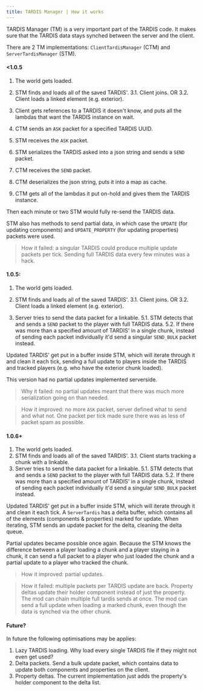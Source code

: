 ```yaml
---
title: TARDIS Manager | How it works
---
```


TARDIS Manager (TM) is a very important part of the TARDIS code. It makes sure that the TARDIS data stays synched between the server and the client.

There are 2 TM implementations: `ClientTardisManager` (CTM) and `ServerTardisManager` (STM).

#### <1.0.5
1. The world gets loaded.
2. STM finds and loads all of the saved TARDIS'.
3.1. Client joins.
OR
3.2. Client loads a linked element (e.g. exterior).


4. Client gets references to a TARDIS it doesn't know, and puts all the lambdas that want the TARDIS instance on wait.
5. CTM sends an `ASK` packet for a specified TARDIS UUID.
6. STM receives the `ASK` packet.
7. STM serializes the TARDIS asked into a json string and sends a `SEND` packet.
8. CTM receives the `SEND` packet.
9. CTM deserializes the json string, puts it into a map as cache.
10. CTM gets all of the lambdas it put on-hold and gives them the TARDIS instance.

Then each minute or two STM would fully re-send the TARDIS data.

STM also has methods to send partial data, in which case the `UPDATE` (for updating components) and `UPDATE_PROPERTY` (for updating properties) packets were used.

> How it failed: a singular TARDIS could produce multiple update packets per tick. Sending full TARDIS data every few minutes was a hack.


#### 1.0.5:
1. The world gets loaded.
2. STM finds and loads all of the saved TARDIS'.
3.1. Client joins.
OR
3.2. Client loads a linked element (e.g. exterior).


4. Server tries to send the data packet for a linkable.
5.1. STM detects that and sends a `SEND` packet to the player with full TARDIS data.
5.2. If there was more than a specified amount of TARDIS' in a single chunk, instead of sending each packet individually it'd send a singular `SEND_BULK` packet instead.


Updated TARDIS' get put in a buffer inside STM, which will iterate through it and clean it each tick, sending a full update to players inside the TARDIS and tracked players (e.g. who have the exterior chunk loaded).

This version had no partial updates implemented serverside.

> Why it failed: no partial updates meant that there was much more serialization going on than needed.

> How it improved: no more `ASK` packet, server defined what to send and what not. One packet per tick made sure there was as less of packet spam as possible.

#### 1.0.6+
1. The world gets loaded.
2. STM finds and loads all of the saved TARDIS'.
3.1. Client starts tracking a chunk with a linkable.
4. Server tries to send the data packet for a linkable.
5.1. STM detects that and sends a `SEND` packet to the player with full TARDIS data.
5.2. If there was more than a specified amount of TARDIS' in a single chunk, instead of sending each packet individually it'd send a singular `SEND_BULK` packet instead.


Updated TARDIS' get put in a buffer inside STM, which will iterate through it and clean it each tick. A `ServerTardis` has a delta buffer, which contains all of the elements (components & properties) marked for update. When iterating, STM sends an update packet for the delta, cleaning the delta queue.

Partial updates became possible once again. Because the STM knows the difference between a player loading a chunk and a player staying in a chunk, it can send a full packet to a player who just loaded the chunk and a partial update to a player who tracked the chunk.

> How it improved: partial updates.

> How it failed: multiple packets per TARDIS update are back. Property deltas update their holder component instead of just the property. The mod can chain multiple full tardis sends at once. The mod can send a full update when loading a marked chunk, even though the data is synched via the other chunk.

#### Future?
In future the following optimisations may be applies:
1. Lazy TARDIS loading. Why load every single TARDIS file if they might not even get used?
2. Delta packets. Send a bulk update packet, which contains data to update both components and properties on the client.
3. Property deltas. The current implementation just adds the property's holder component to the delta list.